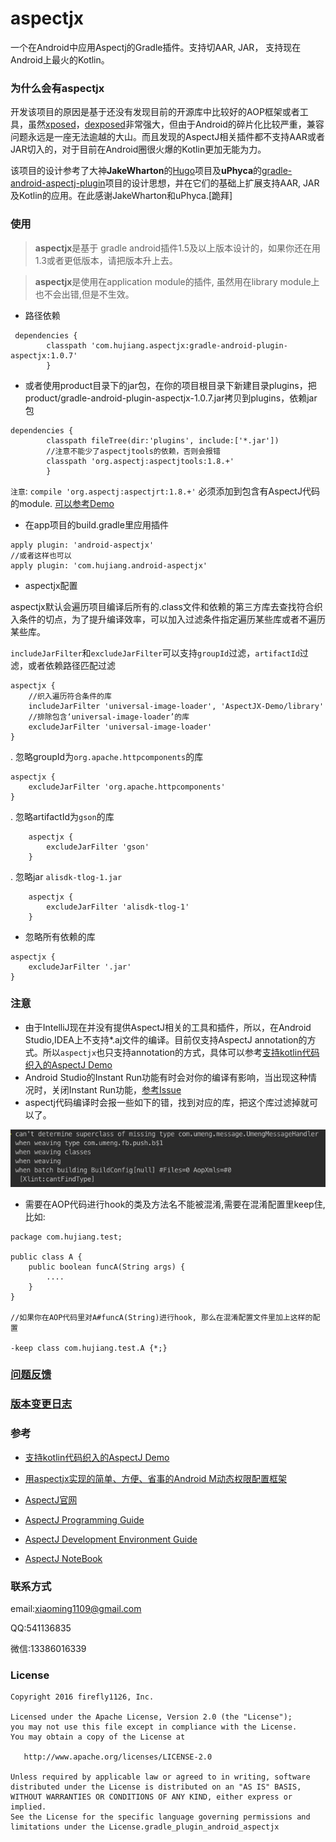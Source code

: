 [xposed]:https://github.com/rovo89/Xposed
[dexposed]:https://github.com/alibaba/dexposed
[Hugo]:https://github.com/JakeWharton/hugo
[gradle-android-aspectj-plugin]:https://github.com/uPhyca/gradle-android-aspectj-plugin
[问题反馈]:https://github.com/HujiangTechnology/gradle_plugin_android_aspectjx/issues

aspectjx
==================================

 一个在Android中应用Aspectj的Gradle插件。支持切AAR, JAR， 支持现在Android上最火的Kotlin。 
 
 
### 为什么会有aspectjx

 开发该项目的原因是基于还没有发现目前的开源库中比较好的AOP框架或者工具，虽然[xposed]，[dexposed]非常强大，但由于Android的碎片化比较严重，兼容问题永远是一座无法逾越的大山。而且发现的AspectJ相关插件都不支持AAR或者JAR切入的，对于目前在Android圈很火爆的Kotlin更加无能为力。
 
 该项目的设计参考了大神**JakeWharton**的[Hugo]项目及**uPhyca**的[gradle-android-aspectj-plugin]项目的设计思想，并在它们的基础上扩展支持AAR, JAR及Kotlin的应用。在此感谢JakeWharton和uPhyca.[跪拜]


### 使用

> **aspectjx**是基于 gradle android插件1.5及以上版本设计的，如果你还在用1.3或者更低版本，请把版本升上去。

> **aspectjx**是使用在application module的插件, 虽然用在library module上也不会出错,但是不生效。

* 路径依赖

```
 dependencies {
        classpath 'com.hujiang.aspectjx:gradle-android-plugin-aspectjx:1.0.7'
        }
```
* 或者使用product目录下的jar包，在你的项目根目录下新建目录plugins，把product/gradle-android-plugin-aspectjx-1.0.7.jar拷贝到plugins，依赖jar包

```
dependencies {
        classpath fileTree(dir:'plugins', include:['*.jar'])
        //注意不能少了aspectjtools的依赖，否则会报错
        classpath 'org.aspectj:aspectjtools:1.8.+'
        }
```

`注意`: `compile 'org.aspectj:aspectjrt:1.8.+'` 必须添加到包含有AspectJ代码的module. [可以参考Demo](https://github.com/HujiangTechnology/AspectJX-Demo/blob/master/library/build.gradle)

* 在app项目的build.gradle里应用插件

```
apply plugin: 'android-aspectjx'
//或者这样也可以
apply plugin: 'com.hujiang.android-aspectjx'
```

* aspectjx配置

aspectjx默认会遍历项目编译后所有的.class文件和依赖的第三方库去查找符合织入条件的切点，为了提升编译效率，可以加入过滤条件指定遍历某些库或者不遍历某些库。

`includeJarFilter`和`excludeJarFilter`可以支持`groupId`过滤，`artifactId`过滤，或者依赖路径匹配过滤

```
aspectjx {
	//织入遍历符合条件的库
	includeJarFilter 'universal-image-loader', 'AspectJX-Demo/library'
	//排除包含‘universal-image-loader’的库
	excludeJarFilter 'universal-image-loader'
}
```

. 忽略groupId为`org.apache.httpcomponents`的库

```
aspectjx {
	excludeJarFilter 'org.apache.httpcomponents'
}
```
. 忽略artifactId为`gson`的库

```
	aspectjx {
		excludeJarFilter 'gson'
	}
```

. 忽略jar `alisdk-tlog-1.jar`

```
	aspectjx {
		excludeJarFilter 'alisdk-tlog-1'
	}
```


* 忽略所有依赖的库

```
aspectjx {
	excludeJarFilter '.jar'
}
```

### 注意

* 由于IntelliJ现在并没有提供AspectJ相关的工具和插件，所以，在Android Studio,IDEA上不支持*.aj文件的编译。目前仅支持AspectJ annotation的方式。所以`aspectjx`也只支持annotation的方式，具体可以参考[支持kotlin代码织入的AspectJ Demo](https://github.com/HujiangTechnology/AspectJ-Demo)
* Android Studio的Instant Run功能有时会对你的编译有影响，当出现这种情况时，关闭Instant Run功能，[参考Issue](https://github.com/HujiangTechnology/gradle_plugin_android_aspectjx/issues/2)
* aspectj代码编译时会报一些如下的错，找到对应的库，把这个库过滤掉就可以了。

![](docs/aspectj_err_0.png)

* 需要在AOP代码进行hook的类及方法名不能被混淆,需要在混淆配置里keep住, 比如:

```
package com.hujiang.test;

public class A {
    public boolean funcA(String args) {
        ....
    }
}

//如果你在AOP代码里对A#funcA(String)进行hook, 那么在混淆配置文件里加上这样的配置

-keep class com.hujiang.test.A {*;}

```



### [问题反馈](https://github.com/HujiangTechnology/gradle_plugin_android_aspectjx/issues)


### [版本变更日志](CHANGELOG.md)


### 参考


* [支持kotlin代码织入的AspectJ Demo](https://github.com/HujiangTechnology/AspectJ-Demo)
* [用aspectjx实现的简单、方便、省事的Android M动态权限配置框架](https://github.com/firefly1126/android_permission_aspectjx)


* [AspectJ官网](https://eclipse.org/aspectj/)

* [AspectJ Programming Guide](https://eclipse.org/aspectj/doc/released/progguide/index.html)

* [AspectJ Development Environment Guide](https://eclipse.org/aspectj/doc/released/devguide/index.html)

* [AspectJ NoteBook](https://eclipse.org/aspectj/doc/released/adk15notebook/index.html)

### 联系方式


email:xiaoming1109@gmail.com

QQ:541136835

微信:13386016339


### License


    Copyright 2016 firefly1126, Inc.

    Licensed under the Apache License, Version 2.0 (the "License");
    you may not use this file except in compliance with the License.
    You may obtain a copy of the License at

       http://www.apache.org/licenses/LICENSE-2.0

    Unless required by applicable law or agreed to in writing, software
    distributed under the License is distributed on an "AS IS" BASIS,
    WITHOUT WARRANTIES OR CONDITIONS OF ANY KIND, either express or implied.
    See the License for the specific language governing permissions and
    limitations under the License.gradle_plugin_android_aspectjx
